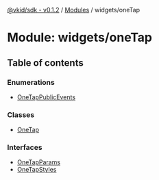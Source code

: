 [@vkid/sdk - v0.1.2](../README.md) / [Modules](../modules.md) / widgets/oneTap

# Module: widgets/oneTap

## Table of contents

### Enumerations

- [OneTapPublicEvents](../enums/widgets_oneTap.OneTapPublicEvents.md)

### Classes

- [OneTap](../classes/widgets_oneTap.OneTap.md)

### Interfaces

- [OneTapParams](../interfaces/widgets_oneTap.OneTapParams.md)
- [OneTapStyles](../interfaces/widgets_oneTap.OneTapStyles.md)
